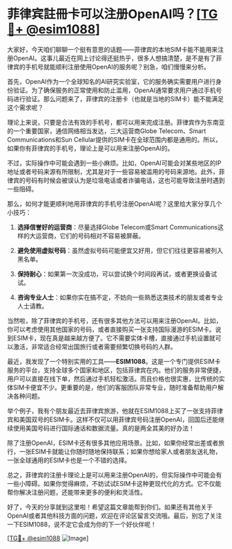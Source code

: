 # 菲律宾註冊卡可以注册OpenAI吗？[[TG💪+ @esim1088](https://t.me/s/esim1088)]

大家好，今天咱们聊聊一个挺有意思的话题——菲律宾的本地SIM卡能不能用来注册OpenAI。这事儿最近在网上讨论得还挺热乎，很多人想搞清楚，是不是有了菲律宾的手机号就能顺利注册使用OpenAI的服务呢？别急，咱们慢慢来分析。

首先，OpenAI作为一个全球知名的AI研究实验室，它的服务确实需要用户进行身份验证。为了确保服务的正常使用和防止滥用，OpenAI通常要求用户通过手机号码进行验证。那么问题来了，菲律宾的注册卡（也就是当地的SIM卡）能不能满足这个需求呢？

理论上来说，只要是合法有效的手机号，都可以用来完成注册。菲律宾作为东南亚的一个重要国家，通信网络相当发达，三大运营商Globe Telecom、Smart Communications和Sun Cellular提供的SIM卡在全球范围内都是通用的。所以，如果你有菲律宾的手机号，理论上是可以用来注册OpenAI的。

不过，实际操作中可能会遇到一些小麻烦。比如，OpenAI可能会对某些地区的IP地址或者号码来源有所限制，尤其是对于一些容易被滥用的号码来源地。此外，菲律宾的号码有时候会被误认为是垃圾电话或者诈骗电话，这也可能导致注册时遇到一些阻碍。

那么，如何才能更顺利地用菲律宾的手机号注册OpenAI呢？这里给大家分享几个小技巧：

1. **选择信誉好的运营商**：尽量选择Globe Telecom或Smart Communications这样的大运营商，它们的号码相对不容易被屏蔽。

2. **避免使用虚拟号码**：虽然虚拟号码可能便宜又好用，但它们往往更容易被列入黑名单。

3. **保持耐心**：如果第一次没成功，可以尝试换个时间段再试，或者更换设备试试。

4. **咨询专业人士**：如果你实在搞不定，不妨向一些熟悉这类技术的朋友或者专业人士请教。

当然啦，除了菲律宾的手机号，还有很多其他方法可以用来注册OpenAI。比如，你可以考虑使用其他国家的号码，或者直接购买一张支持国际漫游的ESIM卡。说到ESIM卡，现在真是越来越方便了。它不需要实体卡槽，直接通过手机设置就可以激活，非常适合经常出国旅行或者需要频繁切换号码的人群。

最近，我发现了一个特别实用的工具——**ESIM1088**。这是一个专门提供ESIM卡服务的平台，支持全球多个国家和地区，包括菲律宾在内。他们的服务非常便捷，用户可以直接在线下单，然后通过手机轻松激活。而且价格也很实惠，比传统的实体SIM卡便宜不少。更重要的是，他们的客服团队非常专业，随时准备帮助用户解决各种问题。

举个例子，我有个朋友最近去菲律宾旅游，他就在ESIM1088上买了一张支持菲律宾和美国双号的ESIM卡。这样不仅可以用菲律宾号码注册OpenAI，回国后还能继续使用美国号码进行国际通话和数据流量。真的是两全其美的好办法！

除了注册OpenAI，ESIM卡还有很多其他应用场景。比如，如果你经常出差或者旅行，一张ESIM卡就能让你随时随地保持联系；如果你想给家人或者朋友送礼物，一张全球通用的ESIM卡也是一个不错的选择。

总之，菲律宾的注册卡理论上是可以用来注册OpenAI的，但实际操作中可能会有一些小障碍。如果你觉得麻烦，不妨试试ESIM卡这种更现代化的方式。它不仅能帮你解决注册问题，还能带来更多的便利和灵活性。

好了，今天的分享就到这里啦！希望这篇文章能帮到你们。如果还有其他关于OpenAI或者其他科技方面的问题，欢迎在评论区留言交流哦。最后，别忘了关注一下ESIM1088，说不定它会成为你的下一个好伙伴呢！

[[TG💪+ @esim1088](https://t.me/s/esim1088) ![Image](https://i.postimg.cc/4NQfJmqS/Snipaste-2025-05-13-00-14-12.png)]